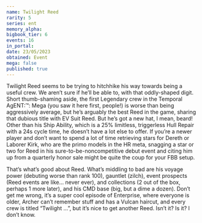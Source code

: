 ```yaml
---
name: Twilight Reed
rarity: 5
series: ent
memory_alpha:
bigbook_tier: 6
events: 16
in_portal:
date: 23/05/2023
obtained: Event
mega: false
published: true
---
```


Twilight Reed seems to be trying to hitchhike his way towards being a useful crew. We aren’t sure if he’ll be able to, with that oddly-shaped digit. Short thumb-shaming aside, the first Legendary crew in the Temporal AgENT:™: Mega (you saw it here first, people!) is worse than being aggressively average, but he’s arguably the best Reed in the game, sharing that dubious title with EV Suit Reed. But he’s got a new hat, I mean, beard! Other than his Ship Ability, which is a 25% limitless, triggerless Hull Repair with a 24s cycle time, he doesn’t have a lot else to offer. If you’re a newer player and don’t want to spend a lot of time retrieving stars for Dereth or Laborer Kirk, who are the primo models in the HR meta, snagging a star or two for Reed in his sure-to-be-noncompetitive debut event and citing him up from a quarterly honor sale might be quite the coup for your FBB setup.

That’s what’s good about Reed. What’s middling to bad are his voyage power (debuting worse than rank 100), gauntlet (zilch), event prospects (Reed events are like… never ever), and collections (2 out of the box, perhaps 1 more later), and his CMD base (big, but a dime a dozen). Don’t get me wrong, it’s a super cool episode of Enterprise, where everyone is older, Archer can’t remember stuff and has a Vulcan haircut, and every crew is titled “Twilight …”, but it’s nice to get another Reed. Isn’t it? Is it? I don’t know.
